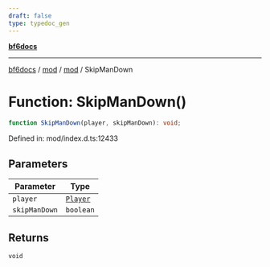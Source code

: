 ```yaml
---
draft: false
type: typedoc_gen
---
```


[**bf6docs**](../../../_index.md)

***

[bf6docs](../../../_index.md) / [mod](../../_index.md) / [mod](../_index.md) / SkipManDown

# Function: SkipManDown()

```ts
function SkipManDown(player, skipManDown): void;
```

Defined in: mod/index.d.ts:12433

## Parameters

| Parameter | Type |
| ------ | ------ |
| `player` | [`Player`](../Player/_index.md) |
| `skipManDown` | `boolean` |

## Returns

`void`
